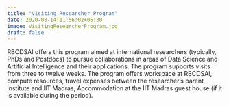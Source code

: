 ```yaml
---
title: "Visiting Researcher Program"
date: 2020-08-14T11:56:02+05:30
image: VisitingResearcherProgram.jpg
draft: false
---
```

RBCDSAI offers this program aimed at international researchers (typically, PhDs and Postdocs) to pursue collaborations in areas of Data Science and Artificial Intelligence and their applications. The program supports visits from three to twelve weeks. The program offers workspace at RBCDSAI, compute resources, travel expenses between the researcher’s parent institute and IIT Madras, Accommodation at the IIT Madras guest house (if it is available during the period).